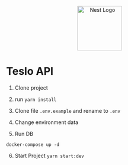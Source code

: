 <p align="center">
  <a href="http://nestjs.com/" target="blank"><img src="https://nestjs.com/img/logo-small.svg" width="120" alt="Nest Logo" /></a>
</p>

# Teslo API

1. Clone project

2. run `yarn install`

3. Clone file `.env.example` and rename to `.env`

4. Change environment data

5. Run DB

```
docker-compose up -d
```

6. Start Project `yarn start:dev`
